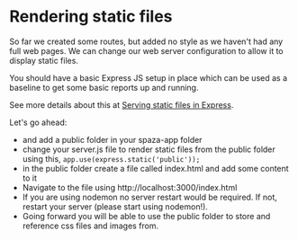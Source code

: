 # Rendering static files

So far we created some routes, but added no style as we haven't had any full web pages. We can change our web server configuration to allow it to display static files.

You should have a basic Express JS setup in place which can be used as a baseline to get some basic reports up and running.

See more details about this at [Serving static files in Express](http://expressjs.com/starter/static-files.html).

Let's go ahead:

* and add a public folder in your spaza-app folder
* change your server.js file to render static files from the public folder using this, `app.use(express.static('public'));`
* in the public folder create a file called index.html and add some content to it
* Navigate to the file using http://localhost:3000/index.html
* If you are using nodemon no server restart would be required. If not, restart your server (please start using nodemon!).
* Going forward you will be able to use the public folder to store and reference css files and images from.
